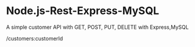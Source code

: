 # Node.js-Rest-Express-MySQL

A simple customer API with GET, POST, PUT, DELETE with Express,MySQL

/customers:customerId
